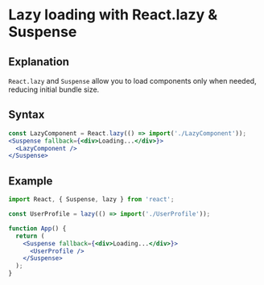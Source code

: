 # Lazy loading with React.lazy & Suspense

## Explanation
`React.lazy` and `Suspense` allow you to load components only when needed, reducing initial bundle size.

## Syntax
```jsx
const LazyComponent = React.lazy(() => import('./LazyComponent'));
<Suspense fallback={<div>Loading...</div>}>
  <LazyComponent />
</Suspense>
```

## Example
```jsx
import React, { Suspense, lazy } from 'react';

const UserProfile = lazy(() => import('./UserProfile'));

function App() {
  return (
    <Suspense fallback={<div>Loading...</div>}>
      <UserProfile />
    </Suspense>
  );
}
``` 